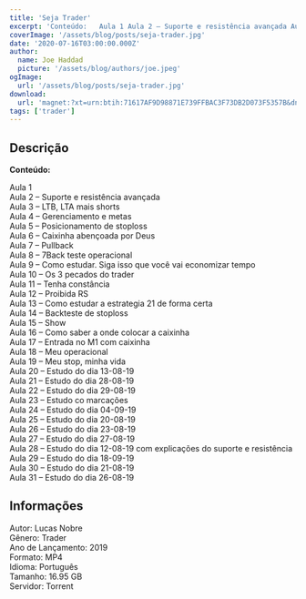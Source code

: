 ```yaml
---
title: 'Seja Trader'
excerpt: 'Conteúdo:   Aula 1 Aula 2 – Suporte e resistência avançada Aula 3 – LTB, LTA mais shorts Aula 4 – Gerenciamento e metas Aula 5 – Posicionamento de stoploss Aula 6 – Caixinha abençoada por Deus Aula 7 – Pullback Aula 8 – 7Back teste operacion'
coverImage: '/assets/blog/posts/seja-trader.jpg'
date: '2020-07-16T03:00:00.000Z'
author:
  name: Joe Haddad
  picture: '/assets/blog/authors/joe.jpeg'
ogImage:
  url: '/assets/blog/posts/seja-trader.jpg'
download:
  url: 'magnet:?xt=urn:btih:71617AF9D98871E739FFBAC3F73DB2D073F5357B&dn=Seja%20Trader%20-%20Lucas%20Nobre&tr=udp%3a%2f%2ftracker.openbittorrent.com%3a1337%2fannounce&tr=udp%3a%2f%2ftracker.opentrackr.org%3a1337%2fannounce'
tags: ['trader']
---
```

<h2>Descrição</h2>
<p></p><p><strong>Conteúdo:</strong></p><p>Aula 1<br/>Aula 2 – Suporte e resistência avançada<br/>Aula 3 – LTB, LTA mais shorts<br/>Aula 4 – Gerenciamento e metas<br/>Aula 5 – Posicionamento de stoploss<br/>Aula 6 – Caixinha abençoada por Deus<br/>Aula 7 – Pullback<br/>Aula 8 – 7Back teste operacional<br/>Aula 9 – Como estudar. Siga isso que você vai economizar tempo<br/>Aula 10 – Os 3 pecados do trader<br/>Aula 11 – Tenha constância<br/>Aula 12 – Proibida RS<br/>Aula 13 – Como estudar a estrategia 21 de forma certa<br/>Aula 14 – Backteste de stoploss<br/>Aula 15 – Show<br/>Aula 16 – Como saber a onde colocar a caixinha<br/>Aula 17 – Entrada no M1 com caixinha<br/>Aula 18 – Meu operacional<br/>Aula 19 – Meu stop, minha vida<br/>Aula 20 – Estudo do dia 13-08-19<br/>Aula 21 – Estudo do dia 28-08-19<br/>Aula 22 – Estudo do dia 29-08-19<br/>Aula 23 – Estudo co marcações<br/>Aula 24 – Estudo do dia 04-09-19<br/>Aula 25 – Estudo do dia 20-08-19<br/>Aula 26 – Estudo do dia 23-08-19<br/>Aula 27 – Estudo do dia 27-08-19<br/>Aula 28 – Estudo do dia 12-08-19 com explicações do suporte e resistência<br/>Aula 29 – Estudo do dia 18-09-19<br/>Aula 30 – Estudo do dia 21-08-19<br/>Aula 31 – Estudo do dia 26-08-19</p><h2>Informações</h2><p>Autor: Lucas Nobre<br/>Gênero: Trader<br/>Ano de Lançamento: 2019<br/>Formato: MP4<br/>Idioma: Português<br/>Tamanho: 16.95 GB<br/>Servidor: Torrent</p>